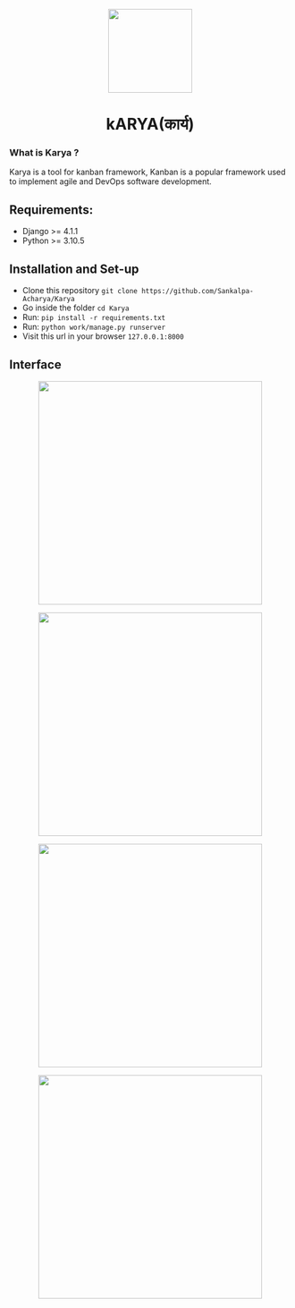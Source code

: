 <p align='center'><img src='https://i.postimg.cc/HWXLQH19/Karya-1-modified.png' height='150px' width='150px'>
<h1 align='center'>kARYA(कार्य)</h1></p>

### What is Karya ?
Karya is a tool for kanban framework, Kanban is a popular framework used to implement agile and DevOps software development.

## Requirements:
- Django >= 4.1.1 
- Python  >= 3.10.5


## Installation and Set-up
- Clone this repository ``` git clone https://github.com/Sankalpa-Acharya/Karya ```
- Go inside the folder ``` cd Karya ```
- Run: ``` pip install -r requirements.txt ```
- Run: ``` python work/manage.py runserver ```
- Visit this url in your browser ``` 127.0.0.1:8000 ``` 



## Interface

<p align='center'><img src='https://res.cloudinary.com/dwnigdgck/image/upload/v1664084027/personal/Karya/Screenshot_2022-09-24_204145_dgfcrb.png' height='400px'></p>

<p align='center'><img src='https://res.cloudinary.com/dwnigdgck/image/upload/v1664084027/personal/Karya/Screenshot_2022-09-24_201941_uqyayw.png' height='400px'></p>

<p align='center'><img src='https://res.cloudinary.com/dwnigdgck/image/upload/v1664084026/personal/Karya/Screenshot_2022-09-24_200309_xomf1m.png' height='400px'></p>

<p align='center'><img src='https://res.cloudinary.com/dwnigdgck/image/upload/v1664084027/personal/Karya/Screenshot_2022-09-24_204533_n89nam.png' height='400px'></p>

